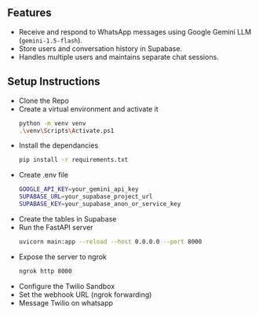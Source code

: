 ## Features

- Receive and respond to WhatsApp messages using Google Gemini LLM (`gemini-1.5-flash`).
- Store users and conversation history in Supabase.
- Handles multiple users and maintains separate chat sessions.


## Setup Instructions
- Clone the Repo
- Create a virtual environment and activate it
  ``` bash
  python -m venv venv
  .\venv\Scripts\Activate.ps1
  ```
- Install the dependancies
  ``` bash
  pip install -r requirements.txt
  ```
- Create .env file
  ``` bash
  GOOGLE_API_KEY=your_gemini_api_key
  SUPABASE_URL=your_supabase_project_url
  SUPABASE_KEY=your_supabase_anon_or_service_key

  ```
- Create the tables in Supabase
- Run the FastAPI server
  ``` bash
  uvicorn main:app --reload --host 0.0.0.0 --port 8000

  ```
- Expose the server to ngrok
  ``` bash
  ngrok http 8000

  ```
- Configure the Twilio Sandbox
- Set the webhook URL (ngrok forwarding)
- Message Twilio on whatsapp

